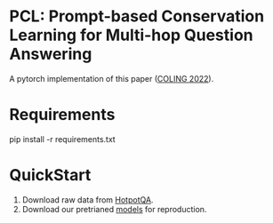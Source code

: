 # PCL: Prompt-based Conservation Learning for Multi-hop Question Answering
A pytorch implementation of this paper (<a href="https://aclanthology.org/2022.coling-1.154/">COLING 2022</a>). 

# Requirements
pip install -r requirements.txt


# QuickStart

1. Download raw data from <a href="https://hotpotqa.github.io/">HotpotQA</a>.
2. Download our pretrianed <a href="https://uoa-my.sharepoint.com/:f:/g/personal/zden658_uoa_auckland_ac_nz/EiifJtZRolxMl67cRCUJF4QBmcTOLL59zIuB7sYy8WYEAQ?e=haYzuT">models</a> for reproduction.



